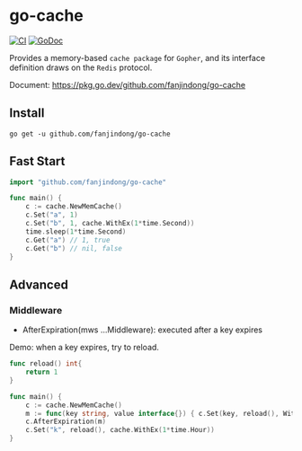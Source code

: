 # go-cache
[![CI](https://github.com/fanjindong/go-cache/actions/workflows/main.yml/badge.svg?branch=master)](https://github.com/fanjindong/go-cache/actions/workflows/main.yml)
[![GoDoc](https://godoc.org/github.com/fanjindong/go-cache?status.svg)](https://pkg.go.dev/github.com/fanjindong/go-cache)

Provides a memory-based `cache package` for `Gopher`, and its interface definition draws on the `Redis` protocol.

Document: https://pkg.go.dev/github.com/fanjindong/go-cache

## Install

`go get -u github.com/fanjindong/go-cache`

## Fast Start

```go
import "github.com/fanjindong/go-cache"

func main() {
    c := cache.NewMemCache()
    c.Set("a", 1)
    c.Set("b", 1, cache.WithEx(1*time.Second))
    time.sleep(1*time.Second)
    c.Get("a") // 1, true
    c.Get("b") // nil, false
}
```

## Advanced

### Middleware
- AfterExpiration(mws ...Middleware): executed after a key expires

Demo: when a key expires, try to reload.

```go
func reload() int{
	return 1
}

func main() {
    c := cache.NewMemCache()
    m := func(key string, value interface{}) { c.Set(key, reload(), WithEx(1*time.Hour)) }
    c.AfterExpiration(m)
    c.Set("k", reload(), cache.WithEx(1*time.Hour))
}
```

